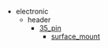 * electronic
  * header
    * [35_pin](electronic/header/35_pin)
      * [surface_mount](electronic/header/35_pin/surface_mount)
